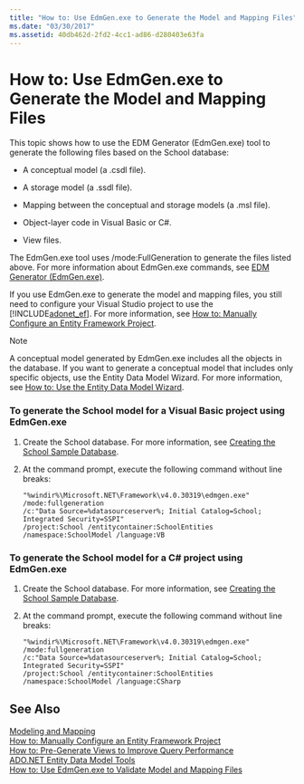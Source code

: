 ```yaml
---
title: "How to: Use EdmGen.exe to Generate the Model and Mapping Files"
ms.date: "03/30/2017"
ms.assetid: 40db462d-2fd2-4cc1-ad86-d280403e63fa
---
```

# How to: Use EdmGen.exe to Generate the Model and Mapping Files
This topic shows how to use the EDM Generator (EdmGen.exe) tool to generate the following files based on the School database:  
  
- A conceptual model (a .csdl file).  
  
- A storage model (a .ssdl file).  
  
- Mapping between the conceptual and storage models (a .msl file).  
  
- Object-layer code in Visual Basic or C#.  
  
- View files.  
  
 The EdmGen.exe tool uses /mode:FullGeneration to generate the files listed above. For more information about EdmGen.exe commands, see [EDM Generator (EdmGen.exe)](../../../../../docs/framework/data/adonet/ef/edm-generator-edmgen-exe.md).  
  
 If you use EdmGen.exe to generate the model and mapping files, you still need to configure your Visual Studio project to use the [!INCLUDE[adonet_ef](../../../../../includes/adonet-ef-md.md)]. For more information, see [How to: Manually Configure an Entity Framework Project](http://msdn.microsoft.com/library/73f6ae1d-b3b2-4577-aebd-ad5a75954e9e).  
  
> [!NOTE]
>  A conceptual model generated by EdmGen.exe includes all the objects in the database. If you want to generate a conceptual model that includes only specific objects, use the Entity Data Model Wizard. For more information, see [How to: Use the Entity Data Model Wizard](http://msdn.microsoft.com/library/dadb058a-c5d9-4c5c-8b01-28044112231d).  
  
### To generate the School model for a Visual Basic project using EdmGen.exe  
  
1. Create the School database. For more information, see [Creating the School Sample Database](http://msdn.microsoft.com/library/c1bec483-a0ea-4660-aa0b-7b0a8b68fed0).  
  
2. At the command prompt, execute the following command without line breaks:  
  
   ```  
   "%windir%\Microsoft.NET\Framework\v4.0.30319\edmgen.exe" /mode:fullgeneration   
   /c:"Data Source=%datasourceserver%; Initial Catalog=School; Integrated Security=SSPI"   
   /project:School /entitycontainer:SchoolEntities /namespace:SchoolModel /language:VB  
   ```  
  
### To generate the School model for a C# project using EdmGen.exe  
  
1. Create the School database. For more information, see [Creating the School Sample Database](http://msdn.microsoft.com/library/c1bec483-a0ea-4660-aa0b-7b0a8b68fed0).  
  
2. At the command prompt, execute the following command without line breaks:  
  
   ```  
   "%windir%\Microsoft.NET\Framework\v4.0.30319\edmgen.exe" /mode:fullgeneration   
   /c:"Data Source=%datasourceserver%; Initial Catalog=School; Integrated Security=SSPI"   
   /project:School /entitycontainer:SchoolEntities /namespace:SchoolModel /language:CSharp  
   ```  
  
## See Also  
 [Modeling and Mapping](../../../../../docs/framework/data/adonet/ef/modeling-and-mapping.md)  
 [How to: Manually Configure an Entity Framework Project](http://msdn.microsoft.com/library/73f6ae1d-b3b2-4577-aebd-ad5a75954e9e)  
 [How to: Pre-Generate Views to Improve Query Performance](http://msdn.microsoft.com/library/b18a9d16-e10b-4043-ba91-b632f85a2579)  
 [ADO.NET Entity Data Model  Tools](http://msdn.microsoft.com/library/91076853-0881-421b-837a-f582f36be527)  
 [How to: Use EdmGen.exe to Validate Model and Mapping Files](../../../../../docs/framework/data/adonet/ef/how-to-use-edmgen-exe-to-validate-model-and-mapping-files.md)
